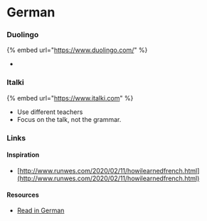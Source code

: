 # German

### Duolingo

{% embed url="https://www.duolingo.com/" %}

* 
### Italki

{% embed url="https://www.italki.com" %}

* Use different teachers
* Focus on the talk, not the grammar.

### Links

#### Inspiration

* [http://www.runwes.com/2020/02/11/howilearnedfrench.html](http://www.runwes.com/2020/02/11/howilearnedfrench.html)

#### Resources

* [Read in German](https://www.fluentin3months.com/german-reading-practice/)

